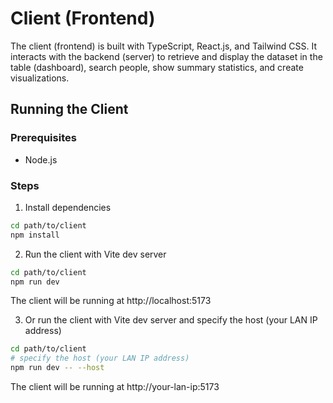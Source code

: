 # Client (Frontend)

The client (frontend) is built with TypeScript, React.js, and Tailwind CSS. It interacts with the backend (server) to retrieve and display the dataset in the table (dashboard), search people, show summary statistics, and create visualizations.

## Running the Client

### Prerequisites

- Node.js

### Steps

1. Install dependencies

```bash
cd path/to/client
npm install
```

2. Run the client with Vite dev server

```bash
cd path/to/client
npm run dev
```

The client will be running at http://localhost:5173

3. Or run the client with Vite dev server and specify the host (your LAN IP address)

```bash
cd path/to/client
# specify the host (your LAN IP address)
npm run dev -- --host
```

The client will be running at http://your-lan-ip:5173

